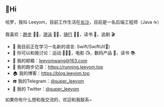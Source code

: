 ## 👋Hi 

哈罗，我叫 Leeyom，目前工作生活在[长沙](https://github.com/chuyao/changsha-IT)，目前是一名后端工程师（Java ☕️）

我喜欢：[跑步](https://running.leeyom.top) 🏃🏻，[游泳](https://www.strava.com/athletes/leeyom) 🏊🏻，[骑行](https://www.strava.com/athletes/leeyom) 🚴🏻，读书 📖，追剧 🎬

- 🔭 我目前正在学习一名新的语言: Swift/SwiftUI()
- 💬 你可以和我讨论：运动 🏃🏻‍♂️，电影 📺，数码产品 📱，读书 📚
- 📮 我的邮箱：leeyomwang@163.com
- 🏃 我的跑步记录：https://running.leeyom.top
- 🏠 我的博客：https://blog.leeyom.top
- ☎️ 我的Telegram：[@super_leeyom](https://t.me/super_leeyom)
- 🐧 我的 Twitter：[@super_leeyom](https://twitter.com/super_leeyom)

如果你有什么想和我交流的，欢迎和我联系~

